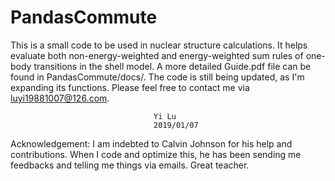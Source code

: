# PandasCommute
This is a small code to be used in nuclear structure calculations. 
It helps evaluate both non-energy-weighted and energy-weighted sum rules of one-body transitions in the shell model. 
A more detailed Guide.pdf file can be found in PandasCommute/docs/.
The code is still being updated, as I'm expanding its functions.
Please feel free to contact me via luyi19881007@126.com.

									Yi Lu
									2019/01/07

Acknowledgement: I am indebted to Calvin Johnson for his help and contributions. When I code and optimize this, he has been sending me feedbacks and telling me things via emails. Great teacher.
